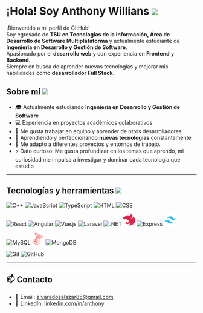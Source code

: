<h1> ¡Hola! Soy Anthony Willians <img src="https://raw.githubusercontent.com/MartinHeinz/MartinHeinz/master/wave.gif" width="30px"> </h1>

¡Bienvenido a mi perfil de GitHub!  
Soy egresado de **TSU en Tecnologías de la Información, Área de Desarrollo de Software Multiplataforma** y actualmente estudiante de **Ingeniería en Desarrollo y Gestión de Software**.  
Apasionado por el **desarrollo web** y con experiencia en **Frontend** y **Backend**.  
Siempre en busca de aprender nuevas tecnologías y mejorar mis habilidades como **desarrollador Full Stack**.

<h2> Sobre mí <img src="https://media0.giphy.com/media/KDDpcKigbfFpnejZs6/giphy.gif" width="100px"> </h2>

- 🎓 Actualmente estudiando **Ingeniería en Desarrollo y Gestión de Software**  
- 💻 Experiencia en proyectos académicos colaborativos  
- 🚀 Me gusta trabajar en equipo y aprender de otros desarrolladores  
- 🌱 Aprendiendo y perfeccionando **nuevas tecnologías** constantemente
- 🔄 Me adapto a diferentes proyectos y entornos de trabajo.  
- ⚡ Dato curioso: Me gusta profundizar en los temas que aprendo, mi curiosidad me impulsa a investigar y dominar cada tecnología que estudio  

---

<h2> Tecnologías y herramientas <img src="https://media2.giphy.com/media/QssGEmpkyEOhBCb7e1/giphy.gif" width="32px"> </h2>

<p style="white-space: nowrap;">
  <img width="32px" src="https://raw.githubusercontent.com/rahulbanerjee26/githubAboutMeGenerator/main/icons/cpp.svg" title="C++">
  <img width="32px" src="https://raw.githubusercontent.com/rahulbanerjee26/githubAboutMeGenerator/main/icons/javascript.svg" title="JavaScript">
  <img width="32px" src="https://raw.githubusercontent.com/rahulbanerjee26/githubAboutMeGenerator/main/icons/typescript.svg" title="TypeScript">
  <img width="32px" src="https://raw.githubusercontent.com/rahulbanerjee26/githubAboutMeGenerator/main/icons/html.svg" title="HTML">
  <img width="32px" src="https://raw.githubusercontent.com/rahulbanerjee26/githubAboutMeGenerator/main/icons/css.svg" title="CSS">
</p>

<p style="white-space: nowrap;">
  <img width="32px" src="https://raw.githubusercontent.com/rahulbanerjee26/githubAboutMeGenerator/main/icons/reactjs.svg" title="React">
  <img width="32px" src="https://raw.githubusercontent.com/rahulbanerjee26/githubAboutMeGenerator/main/icons/angularjs.svg" title="Angular">
  <img width="32px" src="https://raw.githubusercontent.com/rahulbanerjee26/githubAboutMeGenerator/main/icons/vuejs.svg" title="Vue.js">
  <img width="32px" src="https://raw.githubusercontent.com/rahulbanerjee26/githubAboutMeGenerator/main/icons/laravel.svg" title="Laravel">
  <img width="32px" src="https://raw.githubusercontent.com/rahulbanerjee26/githubAboutMeGenerator/main/icons/dotnet.svg" title=".NET">
  <img width="32px" src="https://raw.githubusercontent.com/devicons/devicon/master/icons/nestjs/nestjs-plain.svg" title="NestJS">
  <img width="32px" src="https://raw.githubusercontent.com/rahulbanerjee26/githubAboutMeGenerator/main/icons/express.svg" title="Express">
  <img width="32px" src="https://raw.githubusercontent.com/devicons/devicon/master/icons/tailwindcss/tailwindcss-plain.svg" title="TailwindCSS">
</p>

<p style="white-space: nowrap;">
  <img width="32px" src="https://raw.githubusercontent.com/rahulbanerjee26/githubAboutMeGenerator/main/icons/mysql.svg" title="MySQL">
  <img width="32px" src="https://raw.githubusercontent.com/devicons/devicon/master/icons/microsoftsqlserver/microsoftsqlserver-plain.svg" title="SQL Server">
  <img width="32px" src="https://raw.githubusercontent.com/rahulbanerjee26/githubAboutMeGenerator/main/icons/mongodb.svg" title="MongoDB">
</p>

<p style="white-space: nowrap;">
  <img width="32px" src="https://raw.githubusercontent.com/rahulbanerjee26/githubAboutMeGenerator/main/icons/git.svg" title="Git">
  <img width="32px" src="https://raw.githubusercontent.com/rahulbanerjee26/githubAboutMeGenerator/main/icons/github.svg" title="GitHub">
</p>

---

<h2> 📫 Contacto </h2>

- 📧 Email: alvaradosalazar85@gmail.com 
- 💼 LinkedIn: [linkedin.com/in/anthony](https://www.linkedin.com/in/anthony-willians-alvarado-salazar-0686a32b4)
